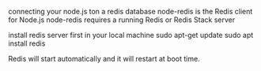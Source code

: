 connecting your node.js ton a redis database
node-redis is the Redis client for Node.js
node-redis requires a running Redis or Redis Stack server

install redis server first in your local machine
sudo apt-get update
sudo apt install redis

Redis will start automatically and it will restart at boot time.
